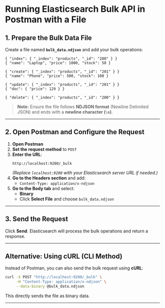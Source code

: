 # Running Elasticsearch Bulk API in Postman with a File

## 1. Prepare the Bulk Data File

Create a file named **`bulk_data.ndjson`** and add your bulk operations:

```
{ "index": { "_index": "products", "_id": "200" } }
{ "name": "Laptop", "price": 1000, "stock": 50 }

{ "create": { "_index": "products", "_id": "201" } }
{ "name": "Phone", "price": 500, "stock": 100 }

{ "update": { "_index": "products", "_id": "201" } }
{ "doc": { "price": 129 } }

{ "delete": { "_index": "products", "_id": "200" } }
```

> **Note:** Ensure the file follows **NDJSON format** (Newline Delimited JSON) and ends with a **newline character (`\n`)**.

---

## 2. Open Postman and Configure the Request

1. **Open Postman**
2. **Set the request method** to `POST`
3. **Enter the URL**:
   ```
   http://localhost:9200/_bulk
   ```
   _(Replace `localhost:9200` with your Elasticsearch server URL if needed.)_
4. **Go to the Headers section** and add:
   - `Content-Type: application/x-ndjson`
5. **Go to the Body tab** and select:
   - **Binary**
   - Click **Select File** and choose `bulk_data.ndjson`

---

## 3. Send the Request

Click **Send**. Elasticsearch will process the bulk operations and return a response.

---

## Alternative: Using cURL (CLI Method)

Instead of Postman, you can also send the bulk request using **cURL**:

```bash
curl -X POST "http://localhost:9200/_bulk" \
     -H "Content-Type: application/x-ndjson" \
     --data-binary @bulk_data.ndjson
```

This directly sends the file as binary data.

---
